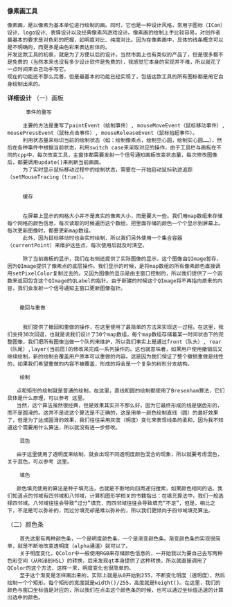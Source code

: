  **像素画工具**

    像素画，是以像素为基本单位进行绘制的画。同时，它也是一种设计风格，常用于图标（ICon）设计、logo设计、表情设计以及经典像素风游戏设计。像素画的绘制上手比较容易，对创作者最基本的要求是对色彩的把握，如明度对比、纯度对比。因为在像素画中，具体的线条概念可以是不明确的，而更多是由色彩来表达形体的。
    开发这款工具的初衷，就是为了方便以后的设计。当然市面上也有类似的产品了，但是很多都不是免费的（当然本来也没有多少设计软件是免费的），我感觉它本身的实现并不难，所以就花了一点时间来自己动手写它。
    现在的功能还不那么完善，但是最基本的功能已经实现了，包括这款工具的所有图标都是用它自身绘制出来的。

**详细设计**
（一）画板

          事件的重写

         主要的方法是重写了paintEvent（绘制事件）, mouseMoveEvent（鼠标移动事件）, mousePressEvent（鼠标点击事件）, mouseReleaseEvent（鼠标抬起事件）。
         利用状态量来标识当前的绘制状态（如：绘制像素点，绘制空心圆，绘制实心圆……），然后在各种事件中根据当前状态，利用switch case来采取对应的操作，由于工具栏与画板在不同的cpp中，每次改变工具，主窗体都需要发射一个信号通知画板改变状态量，每次修改图像后，都要调用update()来刷新当前画面。
         为了实时显示鼠标移动过程中的绘制状态，需要在一开始启动鼠标轨迹追踪（setMouseTracing（true））。


         缓存


         在屏幕上显示的网格大小并不是真实的像素大小，而是要大一些。我们用map数组来存储每个网格的颜色信息，每次读取的时候遍历这个数组，把里面存储的颜色一个个显示到屏幕上。每次更新图像时，都要更新map数组。
         此外，因为鼠标移动时也会实时绘制，所以我们另外使用一个集合容器（currentPoint）来维护这些点，每次使用后就及时清空。

         除了当前画板的显示，我们在右侧还提供了实际图像的显示，这个图像由QImage暂存，因为QImage提供了像素点的底层操作。我们显示的时候，是将map数组的所有像素颜色直接调用setPixelColor复制过去的。又因为图像的显示是由主窗口控制的，所以我们提供了一个函数来返回包含这个QImage的QLabel的指针。由于新建的时候这个QImage将不再指向原来的内容，我们会发射一个信号通知主窗口更新图像指针。


        撤回与重做


         我们提供了撤回和重做的操作，在这里使用了最简单的方法来实现这一过程。在这里，我们支持30次回退，也就是说我们设计了30个map数组，每个map数组存储着某一时间状态下的完整图像，我们把所有图像当做一个队列来维护，所以我们事实上是通过front（队头）, rear（队尾）,layer(当前层)的修改来完成一系列操作的。这也就意味着，如果用户使用撤销后又继续绘制，新的绘制会覆盖用户原本可以重做的内容。这是因为我们保证了整个撤销重做是线性的，如果我们希望重做的内容不被覆盖，形成的将会是一个复杂的树形分支结构。

        绘制

       点和矩形的绘制就是普通的绘制，在这里，直线和圆的绘制都使用了Bresenham算法，它们具体是什么原理，可以参考 这里。
       当然，这个算法虽然很经典，但是效果其实并不那么好，因为它最终形成的线是锯齿形的，而不是圆滑的。这并不是说这个算法是不正确的，这是用单一颜色绘制直线（圆）的最好效果了，但是为了达成圆滑的效果，我们往往采用灰度（明度）变化来表现线条的柔和，因为我不知道这个需要用什么算法，所以就没有进一步修改。

        混色
 
       由于这里使用了透明度来绘制，就会出现不同透明度颜色混合的现象，所以就要考虑混色，关于混色，可以参考 这里。
  
        填色

       颜色填充使用的算法是种子填充法，也就是不断地向四周递归搜索，如果颜色相同的话。我们知道点的邻域有四邻域和八邻域，计算机图形学相关的书籍指出：在填充算法中，我们一般选择四邻域。八邻域往往会导致“过分”填充，而四邻域往往会导致填充“不足”，但是，相比之下，不足是可以弥补的，而过分填充却是难以弥补的，所以我们更倾向于四邻域填充算法。


（二）颜色条

        首先这里有两种颜色条，一个是明度颜色条，一个是渐变颜色条。渐变颜色条的实现很简单，就是不断地改变透明度（alpha通道）就可以了。
        关于明度变化，QColor中一般使用RGB来存储颜色信息的，一开始我以为要自己去写两种色彩空间（从RGB到HSL）的转换，后来发现qt本身提供了这种转换，所以就直接调用了QColor的这个方法，这样一来，明度变化也很简单的。
        至于这个渐变是怎样画出来的，实际上就是从0开始到255，不断变化明度（透明度），然后绘制一个个矩形。每个矩形的宽度就是width()/255，高度就是height()。在这里，我们的颜色与窗口坐标值是对应的，所以我们在点击这个颜色条的时候，也可以通过坐标值迅速的计算出选中的颜色。


